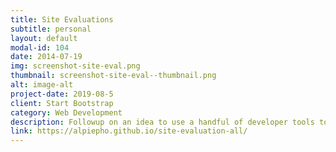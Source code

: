 ```yaml
---
title: Site Evaluations
subtitle: personal
layout: default
modal-id: 104
date: 2014-07-19
img: screenshot-site-eval.png
thumbnail: screenshot-site-eval--thumbnail.png
alt: image-alt
project-date: 2019-08-5
client: Start Bootstrap
category: Web Development
description: Followup on an idea to use a handful of developer tools to create complementory site evaluation reports.  Good way to learn more about various websites.
link: https://alpiepho.github.io/site-evaluation-all/
---
```

